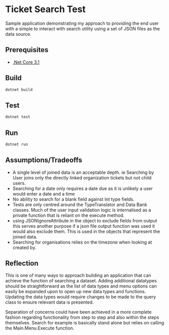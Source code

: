 # Ticket Search Test

Sample application demonstrating my approach to providing the end user with a simple to interact with search utility using a set of JSON files as the data source.

## Prerequisites

- [.Net Core 3.1]("https://dotnet.microsoft.com/download/dotnet/3.1")

## Build

```bash
dotnet build
```

## Test

```bash
dotnet test
```

## Run

```bash
dotnet run
```

## Assumptions/Tradeoffs

- A single level of joined data is an acceptable depth. ie Searching by User joins only the directly linked organization tickets but not child users.
- Searching for a date only requires a date due as it is unlikely a user would enter a date and a time
- No ability to search for a blank field against Int type fields.
- Tests are only centred around the TypeTranslator and Data Bank classes. Much of the user input validation logic is internalised as a private function that is reliant on the execute method.
- using JSONIgnoreAttribute in the object to exclude fields from output this serves another purpose if a json file output function was used it would also exclude them. This is used in the objects that represent the joined data.
- Searching for organisations relies on the timezone when looking at created by.

## Reflection

This is one of many ways to approach building an application that can achieve the function of searching a dataset. Adding additional datatypes should be straightforward as the list of data types and menu options can easily be expanded upon to open up new data types and functions. Updating the data types would require changes to be made to the query class to ensure relevant data is presented.

Separation of concerns could have been achieved in a more complete fashion regarding functionality from step to step and also within the steps themselves. Search for example is basically stand alone but relies on calling the Main.Menu.Execute function.
